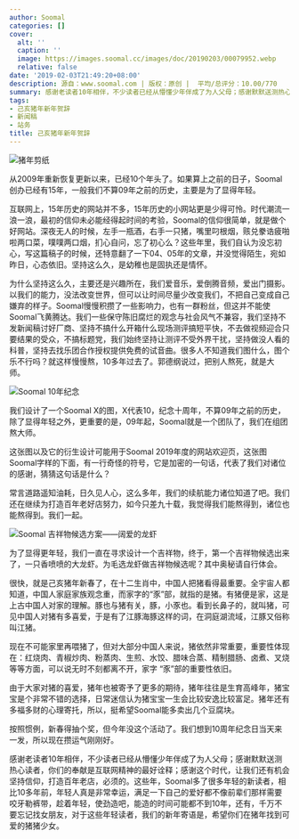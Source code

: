 ```yaml
---
author: Soomal
categories: []
cover:
  alt: ''
  caption: ''
  image: https://images.soomal.cc/images/doc/20190203/00079952.webp
  relative: false
date: '2019-02-03T21:49:20+08:00'
description: 源自：www.soomal.com | 版权：原创 |  平均/总评分：10.00/770
summary: 感谢老读者10年相伴，不少读者已经从懵懂少年伴成了为人父母；感谢默默送测热心读者，你们的奉献是互联网精神的最好诠释；感谢这个时代，让我们还有机会坚持信仰，打造百年老店，必须的
tags:
- 己亥猪年新年贺辞
- 新闻稿
- 站务
title: 己亥猪年新年贺辞
---
```


![猪年剪纸](https://images.soomal.cc/images/doc/20190203/00079952.webp)



从2009年重新恢复更新以来，已经10个年头了。如果算上之前的日子，Soomal创办已经有15年，一般我们不算09年之前的历史，主要是为了显得年轻。

互联网上，15年历史的网站并不多，15年历史的小网站更是少得可怜。时代潮流一浪一浪，最初的信仰未必能经得起时间的考验，Soomal的信仰很简单，就是做个好网站。深夜无人的时候，左手一瓶酒，右手一只猪，嘴里叼根烟，赅兑豢诰疲啪啦两口菜，噗噗两口烟，扪心自问，忘了初心么？这些年里，我们自认为没忘初心，写这篇稿子的时候，还特意翻了一下04、05年的文章，并没觉得陌生，宛如昨日，心态依旧。坚持这么久，是幼稚也是固执还是情怀。

为什么坚持这么久，主要还是兴趣所在，我们爱音乐，爱倒腾音频，爱出门摄影。以我们的能力，没法改变世界，但可以让时间尽量少改变我们，不把自己变成自己嫌弃的样子。Soomal慢慢积攒了一些影响力，也有一群粉丝，但这并不能使Soomal飞黄腾达。我们一些保守陈旧腐烂的观念与社会风气不兼容，我们坚持不发新闻稿讨好厂商、坚持不搞什么开箱什么现场测评搞短平快，不去做视频迎合只要结果的受众，不搞标题党，我们始终坚持让测评不受外界干扰，坚持做没人看的科普，坚持去找乐团合作授权提供免费的试音曲。很多人不知道我们图什么，图个乐不行吗？就这样慢慢熬，10多年过去了。郭德纲说过，把别人熬死，就是大师。

![Soomal 10年纪念](https://images.soomal.cc/images/doc/20190129/00079887.webp)




我们设计了一个Soomal X的图，X代表10，纪念十周年，不算09年之前的历史，除了显得年轻之外，更重要的是，09年起，Soomal就是一个团队了，我们在组团熬大师。

这张图以及它的衍生设计可能用于Soomal 2019年度的网站欢迎页，这张图Soomal字样的下面，有一行奇怪的符号，它是加密的一句话，代表了我们对诸位的感谢，猜猜这句话是什么？

常言道路遥知油耗，日久见人心，这么多年，我们的续航能力诸位知道了吧。我们还在继续为打造百年老好店努力，如今只差九十载，我觉得我们能熬得到，诸位也能熬得到。我们一起。

![Soomal 吉祥物候选方案――阔爱的龙虾](https://images.soomal.cc/images/doc/20190201/00079928.webp)




为了显得更年轻，我们一直在寻求设计一个吉祥物，终于，第一个吉祥物候选出来了，一只香喷喷的大龙虾。为毛选龙虾做吉祥物候选呢？其中奥秘请自行体会。

很快，就是己亥猪年新春了，在十二生肖中，中国人把猪看得最重要。全宇宙人都知道，中国人家庭家族观念重，而家字的“豕”部，就指的是猪。有猪便是家，这是上古中国人对家的理解。豚也与猪有关，豚，小豕也。看到长鼻子的，就叫猪，可见中国人对猪有多喜爱，于是有了江豚海豚这样的词，在洞庭湖流域，江豚又俗称叫江猪。

现在不可能家里再喂猪了，但对大部分中国人来说，猪依然非常重要，重要性体现在：红烧肉、青椒炒肉、粉蒸肉、生煎、水饺、腊味合蒸、精制腊肠、卤煮、叉烧等等方面，可以说无时不刻都离不开，家字 “豕”部的重要性依旧。

由于大家对猪的喜爱，猪年也被寄予了更多的期待，猪年往往是生育高峰年，猪宝宝是个非常不错的选择，日常迷信认为猪宝宝一生会比较安逸比较富足。猪年还有多福多财的心理寄托，所以，挺希望Soomal能多卖出几个豆腐块。

按照惯例，新春得抽个奖，但今年没这个活动了。我们想到10周年纪念日当天来一发，所以现在攒运气刚刚好。

感谢老读者10年相伴，不少读者已经从懵懂少年伴成了为人父母；感谢默默送测热心读者，你们的奉献是互联网精神的最好诠释；感谢这个时代，让我们还有机会坚持信仰，打造百年老店，必须的。这些年，Soomal多了很多年轻的新读者，相比10多年前，年轻人真是非常幸运，满足一下自己的爱好都不像前辈们那样需要咬牙勒裤带，趁着年轻，使劲造吧，能造的时间可能都不到10年，还有，千万不要忘记找女朋友，对于这些年轻读者，我们的新年寄语是，希望你们在猪年找到可爱的猪猪少女。